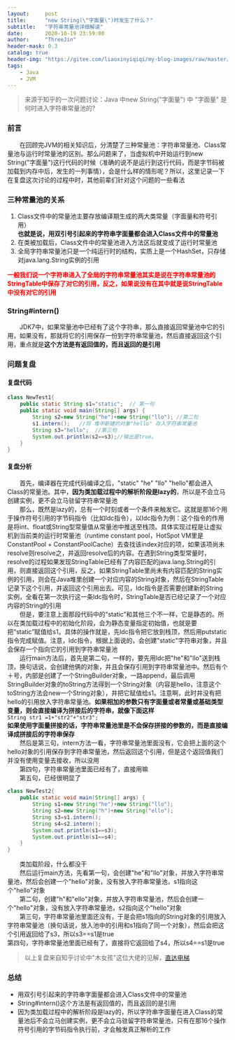 ```yaml
---
layout:     post
title:      "new String(\"字面量\")时发生了什么？"
subtitle:   "字符串常量池详细解读"
date:       2020-10-19 23:59:00
author:     "ThreeJin"
header-mask: 0.3
catalog: true
header-img: "https://gitee.com/liaoxinyiqiqi/my-blog-images/raw/master/img/string-pool.bmp"
tags:
    - Java
    - JVM
---
```

> 来源于知乎的一次问题讨论：Java 中new String("字面量") 中 "字面量" 是何时进入字符串常量池的?

### 前言
&emsp;&emsp;在回顾完JVM的相关知识后，分清楚了三种常量池：字符串常量池、Class常量池与运行时常量池的区别。那么问题来了，当虚拟机中开始运行到new String("字面量")这行代码的时候（准确的说不是运行到这行代码，而是字节码被加载到内存中后，发生的一列事情），会是什么样的情形呢？所以，这里记录一下在复盘这次讨论的过程中时，其他前辈们针对这个问题的一些看法
### 三种常量池的关系
1. Class文件中的常量池主要存放编译期生成的两大类常量（字面量和符号引用）  
**也就是说，用双引号引起来的字符串字面量都会进入Class文件中的常量池**  
2. 在类被加载后，Class文件中的常量池进入方法区后就变成了运行时常量池  
3. 全局字符串常量池只是一个纯运行时的结构，实质上是一个HashSet<String>，只存储对java.lang.String实例的引用  

**<font color=red>一般我们说一个字符串进入了全局的字符串常量池其实是说在字符串常量池的StringTable中保存了对它的引用，反之，如果说没有在其中就是说StringTable中没有对它的引用</font>**

### String#intern()
&emsp;&emsp;JDK7中，如果常量池中已经有了这个字符串，那么直接返回常量池中它的引用，如果没有，那就将它的引用保存一份到字符串常量池，然后直接返回这个引用，重点就是**这个方法是有返回值的，而且返回的是引用**

### 问题复盘
#### 复盘代码
```java
class NewTest1{
    public static String s1="static";  // 第一句
    public static void main(String[] args) {
        String s2=new String("he")+new String("llo"); //第二句
        s1.intern();   //将 堆中新建的对象"hello" 存入字符串常量池
        String s3="hello";  //第三句
        System.out.println(s2==s3);//输出是true。
    }
}
```
#### 复盘分析
&emsp;&emsp;首先，编译器在完成代码编译之后，"static" "he" "llo" "hello"都会进入Class的常量池。其中，**因为类加载过程中的解析阶段是lazy的**，所以是不会立马创建实例，更不会立马驻留字符串常量池  
&emsp;&emsp;那么，既然是lazy的，总有一个时刻或者一个条件来触发它。这就是那16个用于操作符号引用的字节码指令（比如Idc指令），以Idc指令为例：这个指令的作用是将int、float或String型常量值从常量池中推送至栈顶。具体实现过程是让虚拟机到当前类的运行时常量池（runtime constant pool，HotSpot VM里是ConstantPool + ConstantPoolCache）去查找该index对应的项，如果该项尚未resolve则resolve之，并返回resolve后的内容。在遇到String类型常量时，resolve的过程如果发现StringTable已经有了内容匹配的java.lang.String的引用，则直接返回这个引用，反之，如果StringTable里尚未有内容匹配的String实例的引用，则会在Java堆里创建一个对应内容的String对象，然后在StringTable记录下这个引用，并返回这个引用出去。可见，ldc指令是否需要创建新的String实例，全看在第一次执行这一条ldc指令时，StringTable是否已经记录了一个对应内容的String的引用  
&emsp;&emsp;但是，要注意上面那段代码中的“static”和其他三个不一样，它是静态的。所以在类加载过程中的初始化阶段，会为静态变量指定初始值，也就是要把“static”赋值给s1。具体的操作就是，先ldc指令把它放到栈顶，然后用putstatic指令完成赋值。注意，ldc指令，根据上面说的，会创建"static"字符串对象，并且会保存一个指向它的引用到字符串常量池  
&emsp;&emsp;运行main方法后，首先是第二句，一样的，要先用ldc把"he"和"llo"送到栈顶，换句话说，会创建他俩的对象，并且会保存引用到字符串常量池中。然后有个＋号，内部是创建了一个StringBuilder对象，一路append，最后调用StringBuilder对象的toString方法得到一个String对象（内容是hello，注意这个toString方法会new一个String对象），并把它赋值给s1。注意啊，此时并没有把hello的引用放入字符串常量池。**如果相加的参数只有字面量或者常量或基础类型变量，则会直接编译为拼接后的字符串，就像下面这样**  
`String str1 =1+"str2"+"str3";`  
**如果使用字面量拼接的话，字符串常量池里是不会保存拼接的参数的，而是直接编译成拼接后的字符串保存**  
&emsp;&emsp;然后是第三句，intern方法一看，字符串常量池里面没有，它会把上面的这个hello对象的引用保存到字符串常量池，然后返回这个引用，但是这个返回值我们并没有使用变量去接收，所以没用  
&emsp;&emsp;第四句，字符串常量池里面已经有了，直接用嘛  
&emsp;&emsp;第五句，已经很明显了  
```java
class NewTest2{
    public static void main(String[] args) {
        String s1=new String("he")+new String("llo");
        String s2=new String("h")+new String("ello");
        String s3=s1.intern();
        String s4=s2.intern();
        System.out.println(s1==s3);
        System.out.println(s1==s4);
    }
}
```
&emsp;&emsp;类加载阶段，什么都没干  
&emsp;&emsp;然后运行main方法，先看第一句，会创建"he"和"llo"对象，并放入字符串常量池，然后会创建一个"hello"对象，没有放入字符串常量池，s1指向这个"hello"对象  
&emsp;&emsp;第二句，创建"h"和"ello"对象，并放入字符串常量池，然后会创建一个"hello"对象，没有放入字符串常量池，s2指向这个"hello"对象  
&emsp;&emsp;第三句，字符串常量池里面还没有，于是会把s1指向的String对象的引用放入字符串常量池（换句话说，放入池中的引用和s1指向了同一个对象），然后会把这个引用返回给了s3，所以s3==s1是true  
第四句，字符串常量池里面已经有了，直接将它返回给了s4，所以s4==s1是true  
>以上复盘来自知乎讨论中"木女孩"这位大佬的见解，[直达电梯](https://www.zhihu.com/question/55994121)

### 总结
- 用双引号引起来的字符串字面量都会进入Class文件中的常量池
- String#intern()这个方法是有返回值的，而且返回的是引用
- 因为类加载过程中的解析阶段是lazy的，所以字符串字面量在进入Class的常量池后不会立马创建实例，更不会立马驻留字符串常量池，只有在那16个操作符号引用的字节码指令执行前，才会触发真正解析的工作
